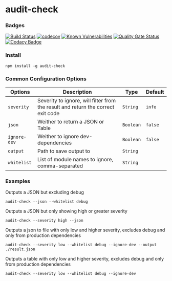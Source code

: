 # audit-check

### Badges  
[![Build Status](https://circleci.com/gh/lee5i3/audit-check.svg?style=shield)](https://circleci.com/gh/lee5i3/audit-check)
[![codecov](https://codecov.io/gh/lee5i3/audit-check/branch/master/graph/badge.svg)](https://codecov.io/gh/lee5i3/audit-check)
[![Known Vulnerabilities](https://snyk.io/test/github/lee5i3/audit-check/badge.svg)](https://snyk.io/test/github/lee5i3/audit-check)
[![Quality Gate Status](https://sonarcloud.io/api/project_badges/measure?project=lee5i3_audit-check&metric=alert_status)](https://sonarcloud.io/dashboard?id=lee5i3_audit-check)
[![Codacy Badge](https://api.codacy.com/project/badge/Grade/f91b80021c6d4f0cb4f1dda56f580273)](https://www.codacy.com/manual/lee5i3/audit-check?utm_source=github.com&amp;utm_medium=referral&amp;utm_content=lee5i3/audit-check&amp;utm_campaign=Badge_Grade)

### Install
```
npm install -g audit-check
```

### Common Configuration Options
| Options | Description  | Type | Default  |
|---|---|---|---|
| ```severity``` | Severity to ignore, will filter from the result and return the correct exit code | ```String```  | ```info```  |
| ```json``` | Weither to return a JSON or Table | ```Boolean```  | ```false```  |
| ```ignore-dev``` | Weither to ignore dev-dependencies  | ```Boolean```  | ```false``` |
| ```output``` | Path to save output to  | ```String```  |  |
| ```whitelist``` | List of module names to ignore, comma-separated | ```String``` | |

### Examples

Outputs a JSON but excluding debug
```
audit-check --json --whitelist debug
```

Outputs a JSON but only showing high or greater severity
```
audit-check --severity high --json
```

Outputs a json to file with only low and higher severity, excludes debug and only from production dependencies
```
audit-check --severity low --whitelist debug --ignore-dev --output ./result.json
```

Outputs a table with only low and higher severity, excludes debug and only from production dependencies
```
audit-check --severity low --whitelist debug --ignore-dev
```